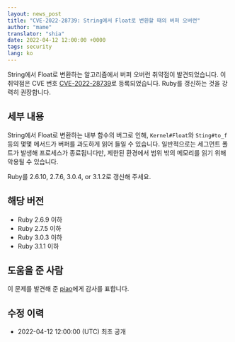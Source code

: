 ```yaml
---
layout: news_post
title: "CVE-2022-28739: String에서 Float로 변환할 때의 버퍼 오버런"
author: "mame"
translator: "shia"
date: 2022-04-12 12:00:00 +0000
tags: security
lang: ko
---
```


String에서 Float로 변환하는 알고리즘에서 버퍼 오버런 취약점이 발견되었습니다.
이 취약점은 CVE 번호 [CVE-2022-28739](https://nvd.nist.gov/vuln/detail/CVE-2022-28739)로 등록되었습니다.
Ruby를 갱신하는 것을 강력히 권장합니다.

## 세부 내용

String에서 Float로 변환하는 내부 함수의 버그로 인해, `Kernel#Float`와 `Sting#to_f` 등의 몇몇 메서드가 버퍼를 과도하게 읽어 들일 수 있습니다.
일반적으로는 세그먼트 폴트가 발생해 프로세스가 종료됩니다만, 제한된 환경에서 범위 밖의 메모리를 읽기 위해 악용될 수 있습니다.

Ruby를 2.6.10, 2.7.6, 3.0.4, or 3.1.2로 갱신해 주세요.

## 해당 버전

* Ruby 2.6.9 이하
* Ruby 2.7.5 이하
* Ruby 3.0.3 이하
* Ruby 3.1.1 이하

## 도움을 준 사람

이 문제를 발견해 준 [piao](https://hackerone.com/piao?type=user)에게 감사를 표합니다.

## 수정 이력

* 2022-04-12 12:00:00 (UTC) 최초 공개
